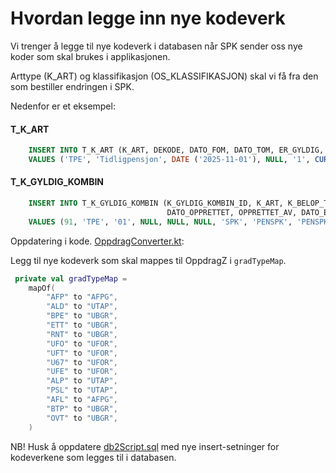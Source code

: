 # Hvordan legge inn nye kodeverk

Vi trenger å legge til nye kodeverk i databasen når SPK sender oss nye koder som skal brukes i applikasjonen.

Arttype (K_ART) og klassifikasjon (OS_KLASSIFIKASJON) skal vi få fra den som bestiller endringen i SPK.

Nedenfor er et eksempel:

#### T_K_ART

```sql
    INSERT INTO T_K_ART (K_ART, DEKODE, DATO_FOM, DATO_TOM, ER_GYLDIG, DATO_OPPRETTET, OPPRETTET_AV, DATO_ENDRET, ENDRET_AV)
    VALUES ('TPE', 'Tidligpensjon', DATE ('2025-11-01'), NULL, '1', CURRENT_TIMESTAMP, 'TOB-5450', CURRENT_TIMESTAMP, 'TOB-5450');
```

#### T_K_GYLDIG_KOMBIN

```sql
    INSERT INTO T_K_GYLDIG_KOMBIN (K_GYLDIG_KOMBIN_ID, K_ART, K_BELOP_T, K_TREKKGRUPPE, K_TREKK_T, K_TREKKALT_T, K_ANVISER, K_FAGOMRADE, OS_KLASSIFIKASJON, DATO_FOM, DATO_TOM, ER_GYLDIG,
                                   DATO_OPPRETTET, OPPRETTET_AV, DATO_ENDRET, ENDRET_AV)
    VALUES (91, 'TPE', '01', NULL, NULL, NULL, 'SPK', 'PENSPK', 'PENSPKTIDLPENSJ', DATE ('2025-11-01'), NULL, '1', CURRENT_TIMESTAMP, 'TOB-5450', CURRENT_TIMESTAMP, 'TOB-5450');
```

Oppdatering i kode. [OppdragConverter.kt](../src/main/kotlin/no/nav/sokos/spk/mottak/domain/converter/OppdragConverter.kt):

Legg til nye kodeverk som skal mappes til OppdragZ i `gradTypeMap`.

```kotlin
 private val gradTypeMap =
    mapOf(
        "AFP" to "AFPG",
        "ALD" to "UTAP",
        "BPE" to "UBGR",
        "ETT" to "UBGR",
        "RNT" to "UBGR",
        "UFO" to "UFOR",
        "UFT" to "UFOR",
        "U67" to "UFOR",
        "UFE" to "UFOR",
        "ALP" to "UTAP",
        "PSL" to "UTAP",
        "AFL" to "AFPG",
        "BTP" to "UBGR",
        "OVT" to "UBGR",
    )
```

NB! Husk å oppdatere [db2Script.sql](../src/test/resources/database/db2Script.sql) med nye insert-setninger for kodeverkene som legges til i databasen.